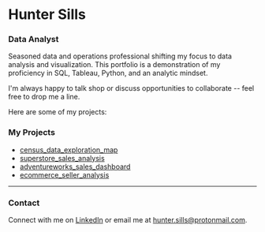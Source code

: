 # Hunter Sills
### Data Analyst

Seasoned data and operations professional shifting my focus to data analysis and visualization. This portfolio is a demonstration of my proficiency in SQL, Tableau, Python, and an analytic mindset.

I'm always happy to talk shop or discuss opportunities to collaborate -- feel free to drop me a line. 

Here are some of my projects:

### My Projects

*   [census_data_exploration_map](https://github.com/hunter-sills/census_data_exploration_map)
*   [superstore_sales_analysis](https://github.com/hunter-sills/superstore_sales_analysis)
*   [adventureworks_sales_dashboard](https://github.com/hunter-sills/adventureworks_sales_dashboard)
*   [ecommerce_seller_analysis](https://github.com/hunter-sills/ecommerce_seller_analysis)

---

### Contact

Connect with me on [LinkedIn](https://www.linkedin.com/in/hunter-sills/) or email me at hunter.sills@protonmail.com.
